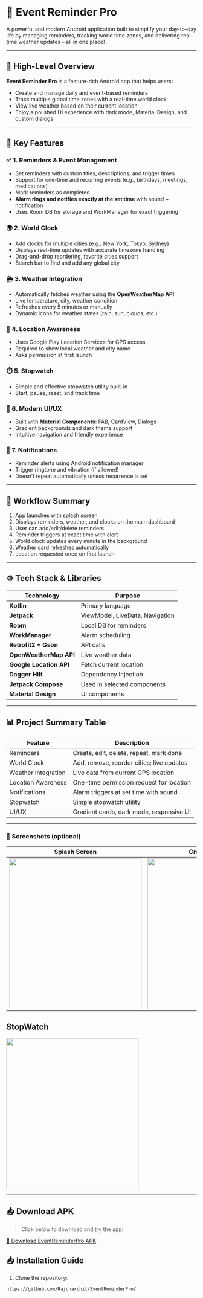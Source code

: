 # 📱 Event Reminder Pro

A powerful and modern Android application built to simplify your day-to-day life by managing reminders, tracking world time zones, and delivering real-time weather updates – all in one place!

---

## 🚀 High-Level Overview

**Event Reminder Pro** is a feature-rich Android app that helps users:
- Create and manage daily and event-based reminders
- Track multiple global time zones with a real-time world clock
- View live weather based on their current location
- Enjoy a polished UI experience with dark mode, Material Design, and custom dialogs

---

## 🧠 Key Features

### ✅ 1. Reminders & Event Management
- Set reminders with custom titles, descriptions, and trigger times
- Support for one-time and recurring events (e.g., birthdays, meetings, medications)
- Mark reminders as completed
- **Alarm rings and notifies exactly at the set time** with sound + notification
- Uses Room DB for storage and WorkManager for exact triggering

### 🌍 2. World Clock
- Add clocks for multiple cities (e.g., New York, Tokyo, Sydney)
- Displays real-time updates with accurate timezone handling
- Drag-and-drop reordering, favorite cities support
- Search bar to find and add any global city

### 🌦️ 3. Weather Integration
- Automatically fetches weather using the **OpenWeatherMap API**
- Live temperature, city, weather condition
- Refreshes every 5 minutes or manually
- Dynamic icons for weather states (rain, sun, clouds, etc.)

### 📍 4. Location Awareness
- Uses Google Play Location Services for GPS access
- Required to show local weather and city name
- Asks permission at first launch

### ⏱️ 5. Stopwatch
- Simple and effective stopwatch utility built-in
- Start, pause, reset, and track time

### 🎨 6. Modern UI/UX
- Built with **Material Components**: FAB, CardView, Dialogs
- Gradient backgrounds and dark theme support
- Intuitive navigation and friendly experience

### 🔔 7. Notifications
- Reminder alerts using Android notification manager
- Trigger ringtone and vibration (if allowed)
- Doesn’t repeat automatically unless recurrence is set

---

## 🔄 Workflow Summary

1. App launches with splash screen  
2. Displays reminders, weather, and clocks on the main dashboard  
3. User can add/edit/delete reminders  
4. Reminder triggers at exact time with alert  
5. World clock updates every minute in the background  
6. Weather card refreshes automatically  
7. Location requested once on first launch  

---

## ⚙️ Tech Stack & Libraries

| Technology | Purpose |
|------------|---------|
| **Kotlin** | Primary language |
| **Jetpack** | ViewModel, LiveData, Navigation |
| **Room** | Local DB for reminders |
| **WorkManager** | Alarm scheduling |
| **Retrofit2 + Gson** | API calls |
| **OpenWeatherMap API** | Live weather data |
| **Google Location API** | Fetch current location |
| **Dagger Hilt** | Dependency Injection |
| **Jetpack Compose** | Used in selected components |
| **Material Design** | UI components |

---

## 📊 Project Summary Table

| Feature              | Description |
|----------------------|-------------|
| Reminders            | Create, edit, delete, repeat, mark done |
| World Clock          | Add, remove, reorder cities; live updates |
| Weather Integration  | Live data from current GPS location |
| Location Awareness   | One-time permission request for location |
| Notifications        | Alarm triggers at set time with sound |
| Stopwatch            | Simple stopwatch utility |
| UI/UX                | Gradient cards, dark mode, responsive UI |

---



### 📸 Screenshots (optional)
| Splash Screen | Create Reminder | Home  |  World Clock |
|--------------|------------|------------|------------|
| <img src="https://github.com/user-attachments/assets/e11f160a-0ffe-45ef-8c3a-01f61f68fed3" width="350" height="400"> | <img src="https://github.com/user-attachments/assets/0eb0c980-2836-4b77-8d2e-cc2e43ed582e" width="350" height="400"> | <img src="https://github.com/user-attachments/assets/623986d3-106f-4b91-91f2-01d0e7e48efa" width="330" height="380"> | <img src="https://github.com/user-attachments/assets/25411333-5524-49d5-bc78-f0e5dd7eed3a" width="350" height="400"> |


##  StopWatch
<img src="https://github.com/user-attachments/assets/c7f7ce55-6ade-4c43-8314-35a3da49fdce" width="350" height="400">


---
## 📥 Download APK

> Click below to download and try the app:

[🔗 Download EventReminderPro APK](https://drive.google.com/file/d/1abcXYZ/view?usp=sharing)


## 📥 Installation Guide

1. Clone the repository:
```bash
https://github.com/Rajcharchil/EventReminderPro/
